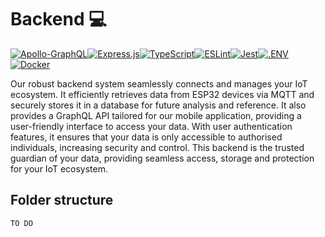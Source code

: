 # Backend 💻

[![Apollo-GraphQL](https://img.shields.io/badge/-ApolloGraphQL-311C87?style=for-the-badge&logo=apollo-graphql)](https://www.apollographql.com/)[![Express.js](https://img.shields.io/badge/express.js-%23404d59.svg?style=for-the-badge&logo=express&logoColor=%2361DAFB)](https://expressjs.com/)[![TypeScript](https://img.shields.io/badge/typescript-%23007ACC.svg?style=for-the-badge&logo=typescript&logoColor=white)](https://www.typescriptlang.org/)[![ESLint](https://img.shields.io/badge/ESLint-4B3263?style=for-the-badge&logo=eslint&logoColor=white)](https://eslint.org/)[![Jest](https://img.shields.io/badge/-jest-%23C21325?style=for-the-badge&logo=jest&logoColor=white)](https://jestjs.io/)[![.ENV](https://img.shields.io/badge/.ENV-22272e?style=for-the-badge&logo=.env)](https://github.com/motdotla/dotenv#readme)[![Docker](https://img.shields.io/badge/docker-%230db7ed.svg?style=for-the-badge&logo=docker&logoColor=white)](https://www.docker.com/)

Our robust backend system seamlessly connects and manages your IoT ecosystem. It efficiently retrieves data from ESP32 devices via MQTT and securely stores it in a database for future analysis and reference.
It also provides a GraphQL API tailored for our mobile application, providing a user-friendly interface to access your data. With user authentication features, it ensures that your data is only accessible to authorised individuals, increasing security and control. This backend is the trusted guardian of your data, providing seamless access, storage and protection for your IoT ecosystem.

## Folder structure
```bash
TO DO
```
